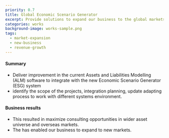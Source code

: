 ```yaml
---
priority: 0.7
title: Global Economic Scenario Generator
excerpt: Provide solutions to expand our business to the global markets
categories: works
background-image: works-sample.png
tags:
  - market-expansion
  - new-business
  - revenue-growth
---
```


#### Summary

- Deliver improvement in the current Assets and Liabilities Modelling (ALM) software to integrate with the new Economic Scenario Generator (ESG) system
- identify the scope of the projects, integration planning, update adapting process to work with different systems environment. 

#### Business results
- This resulted in maximize consulting opportunities in wider asset universe and overseas markets.
- The has enabled our business to expand to new markets. 